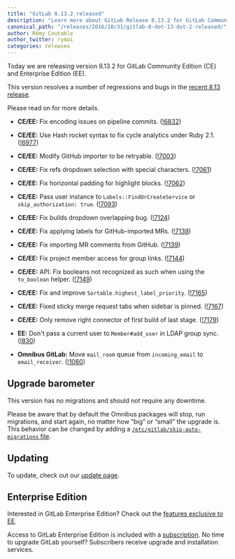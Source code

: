```yaml
---
title: "GitLab 8.13.2 released"
description: "Learn more about GitLab Release 8.13.2 for GitLab Community Edition (CE) and Enterprise Edition (EE)"
canonical_path: "/releases/2016/10/31/gitlab-8-dot-13-dot-2-released/"
author: Rémy Coutable
author_twitter: rymai
categories: releases
---
```


Today we are releasing version 8.13.2 for GitLab Community Edition (CE) and
Enterprise Edition (EE).

This version resolves a number of regressions and bugs in the [recent 8.13
release](/releases/2016/10/22/gitlab-8-13-released/).

Please read on for more details.

<!-- more -->

- **CE/EE:** Fix encoding issues on pipeline commits. ([!6832])
- **CE/EE:** Use Hash rocket syntax to fix cycle analytics under Ruby 2.1. ([!6977])
- **CE/EE:** Modify GitHub importer to be retryable. ([!7003])
- **CE/EE:** Fix refs dropdown selection with special characters. ([!7061])
- **CE/EE:** Fix horizontal padding for highlight blocks. ([!7062])
- **CE/EE:** Pass user instance to `Labels::FindOrCreateService` or `skip_authorization: true`. ([!7093])
- **CE/EE:** Fix builds dropdown overlapping bug. ([!7124])
- **CE/EE:** Fix applying labels for GitHub-imported MRs. ([!7139])
- **CE/EE:** Fix importing MR comments from GitHub. ([!7139])
- **CE/EE:** Fix project member access for group links. ([!7144])
- **CE/EE:** API: Fix booleans not recognized as such when using the `to_boolean` helper. ([!7149])
- **CE/EE:** Fix and improve `Sortable.highest_label_priority`. ([!7165])
- **CE/EE:** Fixed sticky merge request tabs when sidebar is pinned. ([!7167])
- **CE/EE:** Only remove right connector of first build of last stage. ([!7179])

- **EE:** Don't pass a current user to `Member#add_user` in LDAP group sync. ([!830])

- **Omnibus GitLab:** Move `mail_room` queue from `incoming_email` to `email_receiver`. ([!1060])

[!6832]: https://gitlab.com/gitlab-org/gitlab-ce/merge_requests/6832
[!6977]: https://gitlab.com/gitlab-org/gitlab-ce/merge_requests/6977
[!7003]: https://gitlab.com/gitlab-org/gitlab-ce/merge_requests/7003
[!7061]: https://gitlab.com/gitlab-org/gitlab-ce/merge_requests/7061
[!7062]: https://gitlab.com/gitlab-org/gitlab-ce/merge_requests/7062
[!7093]: https://gitlab.com/gitlab-org/gitlab-ce/merge_requests/7093
[!7124]: https://gitlab.com/gitlab-org/gitlab-ce/merge_requests/7124
[!7139]: https://gitlab.com/gitlab-org/gitlab-ce/merge_requests/7139
[!7139]: https://gitlab.com/gitlab-org/gitlab-ce/merge_requests/7139
[!7144]: https://gitlab.com/gitlab-org/gitlab-ce/merge_requests/7144
[!7149]: https://gitlab.com/gitlab-org/gitlab-ce/merge_requests/7149
[!7165]: https://gitlab.com/gitlab-org/gitlab-ce/merge_requests/7165
[!7167]: https://gitlab.com/gitlab-org/gitlab-ce/merge_requests/7167
[!7179]: https://gitlab.com/gitlab-org/gitlab-ce/merge_requests/7179

[!830]: https://gitlab.com/gitlab-org/gitlab-ee/merge_requests/830

[!1060]: https://gitlab.com/gitlab-org/omnibus-gitlab/merge_requests/1060

## Upgrade barometer

This version has no migrations and should not require any downtime.

Please be aware that by default the Omnibus packages will stop, run migrations,
and start again, no matter how “big” or “small” the upgrade is. This behavior
can be changed by adding a [`/etc/gitlab/skip-auto-migrations`
file](http://doc.gitlab.com/omnibus/update/README.html).

## Updating

To update, check out our [update page](/update/).

## Enterprise Edition

Interested in GitLab Enterprise Edition? Check out the [features exclusive to
EE](/features/#enterprise).

Access to GitLab Enterprise Edition is included with a [subscription](/pricing/).
No time to upgrade GitLab yourself? Subscribers receive upgrade and installation
services.
